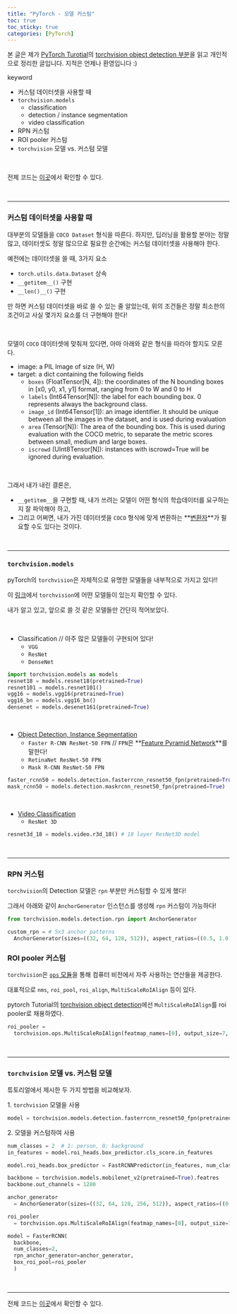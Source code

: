 ```yaml
---
title: "PyTorch - 모델 커스텀"
toc: true
toc_sticky: true
categories: [PyTorch]
---
```



본 글은 제가 [PyTorch Turotial](https://pytorch.org/tutorials/)의 [torchvision object detection 부분](https://pytorch.org/tutorials/intermediate/torchvision_tutorial.html)을 읽고 개인적으로 정리한 글입니다. 지적은 언제나 환영입니다 :)

<span class="statement-title">keyword</span>

- 커스텀 데이터셋을 사용할 때
- `torchvision.models`
  - classification
  - detection / instance segmentation
  - video classification
- RPN 커스텀
- ROI pooler 커스텀
- `torchvision` 모델 vs. 커스텀 모델

<br>

전체 코드는 [이곳](https://gist.github.com/BlueHorn07/2871c7ccb6a848918fb478ceaefbb955)에서 확인할 수 있다.

<br>
<hr>

### 커스텀 데이터셋을 사용할 때

대부분의 모델들을 `COCO Dataset` 형식을 따른다. 하지만, 딥러닝을 활용할 분야는 정말 많고, 데이터셋도 정말 많으므로 필요한 순간에는 커스텀 데이터셋을 사용해야 한다.

예전에는 데이터셋을 쓸 때, 3가지 요소
- `torch.utils.data.Dataset` 상속
- `__getitem__()` 구현
- `__len()__()` 구현

만 하면 커스텀 데이터셋을 바로 쓸 수 있는 줄 알았는데, 위의 조건들은 정말 최소한의 조건이고 사실 몇가지 요소를 더 구현해야 한다!

<br>

모델이 `COCO` 데이터셋에 맞춰져 있다면, 아마 아래와 같은 형식을 따라야 할지도 모른다.

<div class="notice" markdown="1">

- image: a PIL Image of size (H, W)
- target: a dict containing the following fields
  - `boxes` (FloatTensor[N, 4]): the coordinates of the N bounding boxes in [x0, y0, x1, y1] format, ranging from 0 to W and 0 to H
  - `labels` (Int64Tensor[N]): the label for each bounding box. 0 represents always the background class.
  - `image_id` (Int64Tensor[1]): an image identifier. It should be unique between all the images in the dataset, and is used during evaluation
  - `area` (Tensor[N]): The area of the bounding box. This is used during evaluation with the COCO metric, to separate the metric scores between small, medium and large boxes.
  -  `iscrowd` (UInt8Tensor[N]): instances with iscrowd=True will be ignored during evaluation.
</div><br>

그래서 내가 내린 결론은,

- `__getitem__`을 구현할 때, 내가 쓰려는 모델이 어떤 형식의 학습데이터를 요구하는지 잘 파악해야 하고,
- 그리고 어쩌면, 내가 가진 데이터셋을 `COCO` 형식에 맞게 변환하는 **<u>변환자</u>**가 필요할 수도 있다는 것이다.

<br>
<hr>

### `torchvision.models`

pyTorch의 `torchvision`은 자체적으로 유명한 모델들을 내부적으로 가지고 있다!!

이 [링크](https://pytorch.org/docs/stable/torchvision/models.html)에서 `torchvision`에 어떤 모델들이 있는지 확인할 수 있다.

내가 알고 있고, 앞으로 쓸 것 같은 모델들만 간단히 적어보았다.

<br>

- Classification // 아주 많은 모델들이 구현되어 있다!
  - `VGG`
  - `ResNet`
  - `DenseNet`

``` python
import torchvision.models as models
resnet18 = models.resnet18(pretrained=True)
resnet101 = models.resnet101()
vgg16 = models.vgg16(pretrained=True)
vgg16_bn = models.vgg16_bn()
densenet = models.desenet161(pretrained=True)
```

<br>

- [Object Detection, Instance Segmentation](https://pytorch.org/docs/stable/torchvision/models.html#object-detection-instance-segmentation-and-person-keypoint-detection)
  - `Faster R-CNN ResNet-50 FPN` // `FPN`은 **<u>Feature Pyramid Network</u>**를 말한다!
  - `RetinaNet ResNet-50 FPN`
  - `Mask R-CNN ResNet-50 FPN`

``` python
faster_rcnn50 = models.detection.fasterrcnn_resnet50_fpn(pretrained=True)
mask_rcnn50 = models.detection.maskrcnn_resnet50_fpn(pretrained=True)
```

<br>

- [Video Classification](https://pytorch.org/docs/stable/torchvision/models.html#video-classification)
  - `ResNet 3D`

``` python
resnet3d_18 = models.video.r3d_18() # 18 layer ResNet3D model
```

<br>
<hr>

### RPN 커스텀

`torchvision`의 Detection 모델은 `rpn` 부분만 커스텀할 수 있게 했다!

그래서 아래와 같이 `AnchorGenerator` 인스턴스를 생성해 `rpn` 커스텀이 가능하다!

``` python
from torchvision.models.detection.rpn import AnchorGenerator

custom_rpn = # 5x3 anchor patterns
  AnchorGenerator(sizes=((32, 64, 128, 512)), aspect_ratios=((0.5, 1.0, 2.0)))
```

### ROI pooler 커스텀

`torchvision`은 [`ops` 모듈](https://pytorch.org/docs/stable/torchvision/ops.html)을 통해 컴퓨터 비전에서 자주 사용하는 연산들을 제공한다.

대표적으로 `nms`, `roi_pool`, `roi_align`, `MultiScaleRoIAlign` 등이 있다.

pytorch Tutorial의 [torchvision object detection](https://pytorch.org/tutorials/intermediate/torchvision_tutorial.html)에선 `MultiScaleRoIAlign`를 roi pooler로 채용하였다.

``` python
roi_pooler =
  torchvision.ops.MultiScaleRoIAlign(featmap_names=[0], output_size=7, sampling_ratio=2)
```

<br>
<hr>

### `torchvision` 모델 vs. 커스텀 모델

튜토리얼에서 제시한 두 가지 방법을 비교해보자.

1\. `torchvision` 모델을 사용


``` python
model = torchvision.models.detection.fasterrcnn_resnet50_fpn(pretrained=True)
```

2\. 모델을 커스텀하여 사용

``` python
num_classes = 2  # 1: person, 0: background
in_features = model.roi_heads.box_predictor.cls_score.in_features

model.roi_heads.box_predictor = FastRCNNPredictor(in_features, num_classes)

backbone = torchvision.models.mobilenet_v2(pretrained=True).featres
backbone.out_channels = 1280

anchor_generator
  = AnchorGenerator(sizes=((32, 64, 128, 256, 512)), aspect_ratios=((0.5, 1.0, 2.0)))

roi_pooler
  = torchvision.ops.MultiScaleRoIAlign(featmap_names=[0], output_size=7, sampling_ratio=2)

model = FasterRCNN(
  backbone,
  num_classes=2,
  rpn_anchor_generator=anchor_generator,
  box_roi_pool=roi_pooler
  )
```

<br>
<hr>

전체 코드는 [이곳](https://gist.github.com/BlueHorn07/2871c7ccb6a848918fb478ceaefbb955)에서 확인할 수 있다.